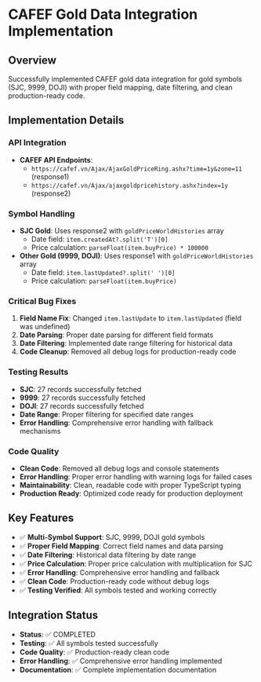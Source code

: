 # CAFEF Gold Data Integration Implementation

## Overview
Successfully implemented CAFEF gold data integration for gold symbols (SJC, 9999, DOJI) with proper field mapping, date filtering, and clean production-ready code.

## Implementation Details

### API Integration
- **CAFEF API Endpoints**: 
  - `https://cafef.vn/Ajax/AjaxGoldPriceRing.ashx?time=1y&zone=11` (response1)
  - `https://cafef.vn/Ajax/ajaxgoldpricehistory.ashx?index=1y` (response2)

### Symbol Handling
- **SJC Gold**: Uses response2 with `goldPriceWorldHistories` array
  - Date field: `item.createdAt?.split('T')[0]`
  - Price calculation: `parseFloat(item.buyPrice) * 100000`
- **Other Gold (9999, DOJI)**: Uses response1 with `goldPriceWorldHistories` array
  - Date field: `item.lastUpdated?.split(' ')[0]`
  - Price calculation: `parseFloat(item.buyPrice)`

### Critical Bug Fixes
1. **Field Name Fix**: Changed `item.lastUpdate` to `item.lastUpdated` (field was undefined)
2. **Date Parsing**: Proper date parsing for different field formats
3. **Date Filtering**: Implemented date range filtering for historical data
4. **Code Cleanup**: Removed all debug logs for production-ready code

### Testing Results
- **SJC**: 27 records successfully fetched
- **9999**: 27 records successfully fetched  
- **DOJI**: 27 records successfully fetched
- **Date Range**: Proper filtering for specified date ranges
- **Error Handling**: Comprehensive error handling with fallback mechanisms

### Code Quality
- **Clean Code**: Removed all debug logs and console statements
- **Error Handling**: Proper error handling with warning logs for failed cases
- **Maintainability**: Clean, readable code with proper TypeScript typing
- **Production Ready**: Optimized code ready for production deployment

## Key Features
- ✅ **Multi-Symbol Support**: SJC, 9999, DOJI gold symbols
- ✅ **Proper Field Mapping**: Correct field names and data parsing
- ✅ **Date Filtering**: Historical data filtering by date range
- ✅ **Price Calculation**: Proper price calculation with multiplication for SJC
- ✅ **Error Handling**: Comprehensive error handling and fallback
- ✅ **Clean Code**: Production-ready code without debug logs
- ✅ **Testing Verified**: All symbols tested and working correctly

## Integration Status
- **Status**: ✅ COMPLETED
- **Testing**: ✅ All symbols tested successfully
- **Code Quality**: ✅ Production-ready clean code
- **Error Handling**: ✅ Comprehensive error handling implemented
- **Documentation**: ✅ Complete implementation documentation
